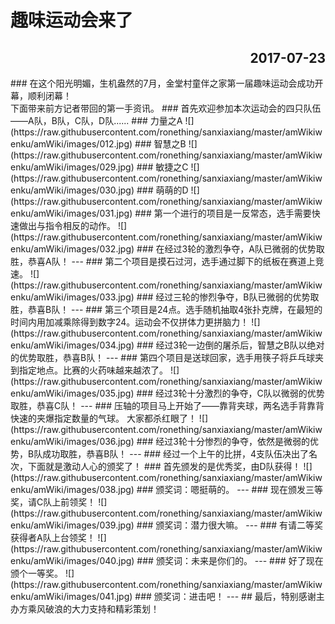 # 趣味运动会来了
<h2 align = "right">2017-07-23</h2>
### 在这个阳光明媚，生机盎然的7月，金堂村童伴之家第一届趣味运动会成功开幕，顺利闭幕！<br>下面带来前方记者带回的第一手资讯。
### 首先欢迎参加本次运动会的四只队伍——A队，B队，C队，D队......
### 力量之A
![](https://raw.githubusercontent.com/ronething/sanxiaxiang/master/amWikiwenku/amWiki/images/012.jpg)
### 智慧之B
![](https://raw.githubusercontent.com/ronething/sanxiaxiang/master/amWikiwenku/amWiki/images/029.jpg)
### 敏捷之C
![](https://raw.githubusercontent.com/ronething/sanxiaxiang/master/amWikiwenku/amWiki/images/030.jpg)
### 萌萌的D
![](https://raw.githubusercontent.com/ronething/sanxiaxiang/master/amWikiwenku/amWiki/images/031.jpg)
### 第一个进行的项目是一反常态，选手需要快速做出与指令相反的动作。
![](https://raw.githubusercontent.com/ronething/sanxiaxiang/master/amWikiwenku/amWiki/images/032.jpg)
### 在经过3轮的激烈争夺，A队已微弱的优势取胜，恭喜A队！
---
### 第二个项目是摸石过河，选手通过脚下的纸板在赛道上竞速。
![](https://raw.githubusercontent.com/ronething/sanxiaxiang/master/amWikiwenku/amWiki/images/033.jpg)
### 经过三轮的惨烈争夺，B队已微弱的优势取胜，恭喜B队！
---
### 第三个项目是24点。选手随机抽取4张扑克牌，在最短的时间内用加减乘除得到数字24。运动会不仅拼体力更拼脑力！
![](https://raw.githubusercontent.com/ronething/sanxiaxiang/master/amWikiwenku/amWiki/images/034.jpg)
### 经过3轮一边倒的屠杀后，智慧之B队以绝对的优势取胜，恭喜B队！
---
### 第四个项目是送球回家，选手用筷子将乒乓球夹到指定地点。比赛的火药味越来越浓了。
![](https://raw.githubusercontent.com/ronething/sanxiaxiang/master/amWikiwenku/amWiki/images/035.jpg)
### 经过3轮十分激烈的争夺，C队以微弱的优势取胜，恭喜C队！
---
### 压轴的项目马上开始了——靠背夹球，两名选手背靠背快速的夹爆指定数量的气球。  大家都杀红眼了！
![](https://raw.githubusercontent.com/ronething/sanxiaxiang/master/amWikiwenku/amWiki/images/036.jpg)
### 经过3轮十分惨烈的争夺，依然是微弱的优势，B队成功取胜，恭喜B队！
---
### 经过一个上午的比拼，4支队伍决出了名次，下面就是激动人心的颁奖了！
### 首先颁发的是优秀奖，由D队获得！
![](https://raw.githubusercontent.com/ronething/sanxiaxiang/master/amWikiwenku/amWiki/images/038.jpg)
### 颁奖词：嗯挺萌的。
---
### 现在颁发三等奖，请C队上前领奖！
![](https://raw.githubusercontent.com/ronething/sanxiaxiang/master/amWikiwenku/amWiki/images/039.jpg)
### 颁奖词：潜力很大嘛。
---
### 有请二等奖获得者A队上台领奖！
![](https://raw.githubusercontent.com/ronething/sanxiaxiang/master/amWikiwenku/amWiki/images/040.jpg)
### 颁奖词：未来是你们的。
---
### 好了现在颁个一等奖。
![](https://raw.githubusercontent.com/ronething/sanxiaxiang/master/amWikiwenku/amWiki/images/041.jpg)
### 颁奖词：进击吧！
---
## 最后，特别感谢主办方乘风破浪的大力支持和精彩策划！
